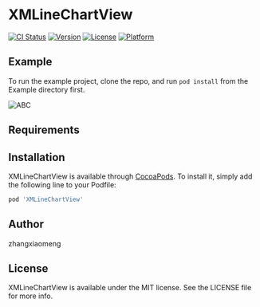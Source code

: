 # XMLineChartView

[![CI Status](http://img.shields.io/travis/zhangxiaomeng1/XMLineChartView.svg?style=flat)](https://travis-ci.org/zhangxiaomeng1/XMLineChartView)
[![Version](https://img.shields.io/cocoapods/v/XMLineChartView.svg?style=flat)](http://cocoapods.org/pods/XMLineChartView)
[![License](https://img.shields.io/cocoapods/l/XMLineChartView.svg?style=flat)](http://cocoapods.org/pods/XMLineChartView)
[![Platform](https://img.shields.io/cocoapods/p/XMLineChartView.svg?style=flat)](http://cocoapods.org/pods/XMLineChartView)

## Example

To run the example project, clone the repo, and run `pod install` from the Example directory first.

![ABC](https://github.com/zhangxiaomeng1/XMLineChartView/blob/master/XMLineChartView.gif)


## Requirements

## Installation

XMLineChartView is available through [CocoaPods](http://cocoapods.org). To install
it, simply add the following line to your Podfile:

```ruby
pod 'XMLineChartView'
```

## Author

zhangxiaomeng

## License

XMLineChartView is available under the MIT license. See the LICENSE file for more info.
